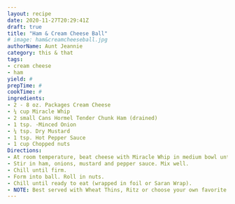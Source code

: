 ```yaml
--- 
layout: recipe 
date: 2020-11-27T20:29:41Z 
draft: true 
title: "Ham & Cream Cheese Ball" 
# image: ham&creamcheeseball.jpg 
authorName: Aunt Jeannie 
category: this & that 
tags: 
- cream cheese 
- ham 
yield: # 
prepTime: # 
cookTime: # 
ingredients: 
- 2 - 8 oz. Packages Cream Cheese 
- ¼ cup Miracle Whip 
- 2 small Cans Hormel Tender Chunk Ham (drained) 
- 1 tsp. ·Minced Onion 
- ¼ tsp. Dry Mustard 
- 1 tsp. Hot Pepper Sauce 
- 1 cup Chopped nuts 
Directions: 
- At room temperature, beat cheese with Miracle Whip in medium bowl until smooth. 
- Stir in ham, onions, mustard and pepper sauce. Mix well. 
- Chill until firm. 
- Form into ball. Roll in nuts. 
- Chill until ready to eat (wrapped in foil or Saran Wrap). 
- NOTE: Best served with Wheat Thins, Ritz or choose your own favorite cracker. 
---
```

